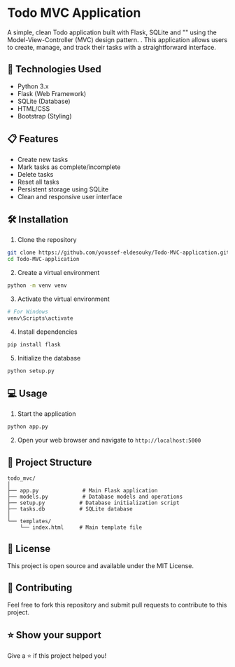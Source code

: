 # Todo MVC Application

A simple, clean Todo application built with Flask, SQLite and "" using the Model-View-Controller (MVC) design pattern. . This application allows users to create, manage, and track their tasks with a straightforward interface.

## 🚀 Technologies Used

- Python 3.x
- Flask (Web Framework)
- SQLite (Database)
- HTML/CSS
- Bootstrap (Styling)

## 📋 Features

- Create new tasks
- Mark tasks as complete/incomplete
- Delete tasks
- Reset all tasks
- Persistent storage using SQLite
- Clean and responsive user interface

## 🛠️ Installation

1. Clone the repository
```bash
git clone https://github.com/youssef-eldesouky/Todo-MVC-application.git
cd Todo-MVC-application
```

2. Create a virtual environment
```bash
python -m venv venv
```

3. Activate the virtual environment
```bash
# For Windows
venv\Scripts\activate
```

4. Install dependencies
```bash
pip install flask
```

5. Initialize the database
```bash
python setup.py
```

## 💻 Usage

1. Start the application
```bash
python app.py
```

2. Open your web browser and navigate to ```http://localhost:5000```

## 📁 Project Structure
```
todo_mvc/
│
├── app.py              # Main Flask application
├── models.py           # Database models and operations
├── setup.py           # Database initialization script
├── tasks.db           # SQLite database
│
└── templates/
    └── index.html     # Main template file
```

## 📝 License
This project is open source and available under the MIT License.

## 🤝 Contributing
Feel free to fork this repository and submit pull requests to contribute to this project.

## ⭐ Show your support
Give a ⭐️ if this project helped you!
